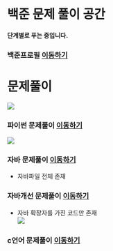 # 백준 문제 풀이 공간
#### 단계별로 푸는 중입니다.
### 백준프로필 [이동하기](https://www.acmicpc.net/user/jungw0701)
# 문제풀이
<img src="https://img.shields.io/badge/Python-00599C?style=flat-square&logo=Python&logoColor=white"/> <br>
### 파이썬 문제풀이 [이동하기](https://github.com/P-C-Space/Baekjoon/tree/master/Python)
<img src="https://img.shields.io/badge/JAVA-007396?style=flat-square&logo=JAVA&logoColor=white"/> <br>
### 자바 문제풀이 [이동하기](https://github.com/P-C-Space/Baekjoon/tree/master/JAVA)
 * 자바파일 전체 존재
### 자바개선 문제풀이 [이동하기](https://github.com/P-C-Space/Baekjoon/tree/master/JAVA%EA%B0%9C%EC%84%A0)
 * 자바 확장자를 가진 코드만 존재 <br>
<img src="https://img.shields.io/badge/C-A8B9CC?style=flat-square&logo=C&logoColor=white"/> <br>
### c언어 문제풀이 [이동하기](https://github.com/P-C-Space/Baekjoon/tree/master/JAVA)
